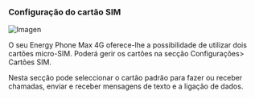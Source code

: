 ### Configuração do cartão SIM

![Imagen](http://static.energysistem.com/images/manuals/42235/561cb1a60b939.jpg)

O seu Energy Phone Max 4G oferece-lhe a possibilidade de utilizar dois cartões micro-SIM. Poderá gerir os cartões na secção Configurações> Cartões SIM.

Nesta secção pode seleccionar o cartão padrão para fazer ou receber chamadas, enviar e receber mensagens de texto e a ligação de dados.
